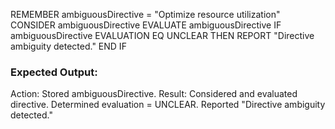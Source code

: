 REMEMBER ambiguousDirective = "Optimize resource utilization"
CONSIDER ambiguousDirective
EVALUATE ambiguousDirective
IF ambiguousDirective EVALUATION EQ UNCLEAR THEN
    REPORT "Directive ambiguity detected."
END IF

### Expected Output:
Action: Stored ambiguousDirective.
Result: Considered and evaluated directive.
Determined evaluation = UNCLEAR.
Reported "Directive ambiguity detected."
